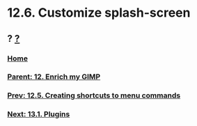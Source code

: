 # 12.6. Customize splash-screen
## ? [?]()

### [Home](./00-home.md)
### [Parent: 12. Enrich my GIMP](12-00-enrich-my-gimp.md)
### [Prev: 12.5. Creating shortcuts to menu commands](./12-05-creating-shortcuts-to-menu-commands.md)
### [Next: 13.1. Plugins](./13-01-plugins.md)
